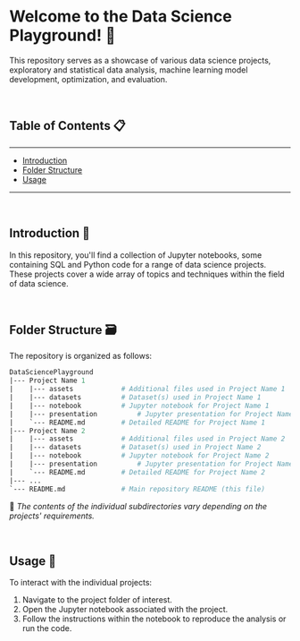 # Welcome to the Data Science Playground! 🦾

This repository serves as a showcase of various data science projects, exploratory and statistical data analysis, machine learning model development, optimization, and evaluation.

<br/>

## Table of Contents 📋

---
- [Introduction](#introduction)
- [Folder Structure](#folder-structure)
- [Usage](#usage)


---

<br/>

## Introduction :robot:

In this repository, you'll find a collection of Jupyter notebooks, some containing SQL and Python code for a range of data science projects. These projects cover a wide array of topics and techniques within the field of data science.

<br/>

## Folder Structure :card_file_box:

The repository is organized as follows:

```graphql
DataSciencePlayground
|--- Project Name 1
|    |--- assets			# Additional files used in Project Name 1
|    |--- datasets			# Dataset(s) used in Project Name 1
|    |--- notebook			# Jupyter notebook for Project Name 1
|    |--- presentation			# Jupyter presentation for Project Name 1
|    `--- README.md			# Detailed README for Project Name 1
|--- Project Name 2
|    |--- assets			# Additional files used in Project Name 2
|    |--- datasets			# Dataset(s) used in Project Name 2
|    |--- notebook			# Jupyter notebook for Project Name 2
|    |--- presentation			# Jupyter presentation for Project Name 2
|    `--- README.md			# Detailed README for Project Name 2
|--- ...
`--- README.md				# Main repository README (this file)

```

:memo: _The contents of the individual subdirectories vary depending on the projects' requirements._

<br/>

## Usage :rocket: 

To interact with the individual projects:

1. Navigate to the project folder of interest.
2. Open the Jupyter notebook associated with the project.
3. Follow the instructions within the notebook to reproduce the analysis or run the code.

